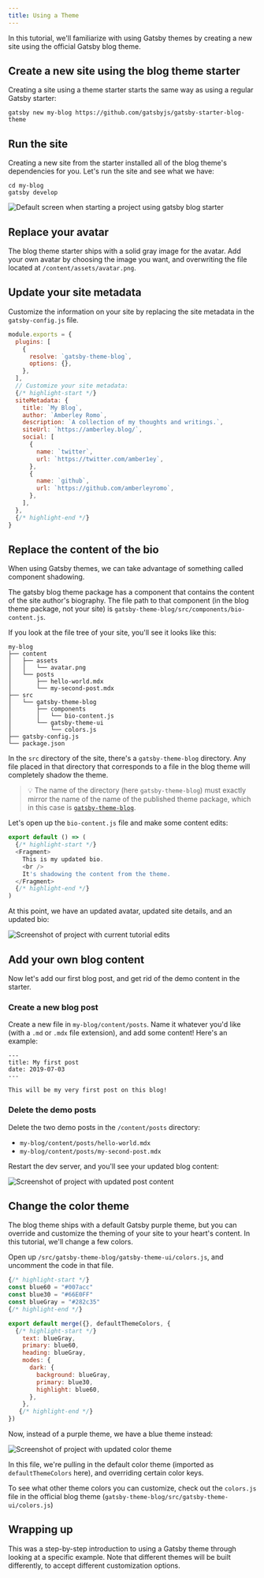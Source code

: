 ```yaml
---
title: Using a Theme
---
```


In this tutorial, we'll familiarize with using Gatsby themes by creating a new site using the official Gatsby blog theme.

## Create a new site using the blog theme starter

Creating a site using a theme starter starts the same way as using a regular Gatsby starter:

```shell
gatsby new my-blog https://github.com/gatsbyjs/gatsby-starter-blog-theme
```

## Run the site

Creating a new site from the starter installed all of the blog theme's dependencies for you. Let's run the site and see what we have:

```shell
cd my-blog
gatsby develop
```

![Default screen when starting a project using gatsby blog starter](./images/starter-blog-theme-default.png)

## Replace your avatar

The blog theme starter ships with a solid gray image for the avatar. Add your own avatar by choosing the image you want, and overwriting the file located at `/content/assets/avatar.png`.

## Update your site metadata

Customize the information on your site by replacing the site metadata in the `gatsby-config.js` file.

```javascript:title=gatsby-config.js
module.exports = {
  plugins: [
    {
      resolve: `gatsby-theme-blog`,
      options: {},
    },
  ],
  // Customize your site metadata:
  {/* highlight-start */}
  siteMetadata: {
    title: `My Blog`,
    author: `Amberley Romo`,
    description: `A collection of my thoughts and writings.`,
    siteUrl: `https://amberley.blog/`,
    social: [
      {
        name: `twitter`,
        url: `https://twitter.com/amber1ey`,
      },
      {
        name: `github`,
        url: `https://github.com/amberleyromo`,
      },
    ],
  },
  {/* highlight-end */}
}
```

## Replace the content of the bio

When using Gatsby themes, we can take advantage of something called component shadowing.

The gatsby blog theme package has a component that contains the content of the site author's biography. The file path to that component (in the blog theme package, not your site) is `gatsby-theme-blog/src/components/bio-content.js`.

If you look at the file tree of your site, you'll see it looks like this:

```
my-blog
├── content
│   ├── assets
│   │   └── avatar.png
│   └── posts
│       ├── hello-world.mdx
│       └── my-second-post.mdx
├── src
│   └── gatsby-theme-blog
│       ├── components
│       │   └── bio-content.js
│       └── gatsby-theme-ui
│           └── colors.js
├── gatsby-config.js
└── package.json
```

In the `src` directory of the site, there's a `gatsby-theme-blog` directory. Any file placed in that directory that corresponds to a file in the blog theme will completely shadow the theme.

> 💡 The name of the directory (here `gatsby-theme-blog`) must exactly mirror the name of the name of the published theme package, which in this case is [`gatsby-theme-blog`](https://www.npmjs.com/package/gatsby-theme-blog).

Let's open up the `bio-content.js` file and make some content edits:

```jsx:title=bio-content.js
export default () => (
  {/* highlight-start */}
  <Fragment>
    This is my updated bio.
    <br />
    It's shadowing the content from the theme.
  </Fragment>
  {/* highlight-end */}
)
```

At this point, we have an updated avatar, updated site details, and an updated bio:

![Screenshot of project with current tutorial edits](./images/starter-blog-theme-edited.png)

## Add your own blog content

Now let's add our first blog post, and get rid of the demo content in the starter.

### Create a new blog post

Create a new file in `my-blog/content/posts`. Name it whatever you'd like (with a `.md` or `.mdx` file extension), and add some content! Here's an example:

```mdx:title=my-blog/content/posts/my-first-post.mdx
---
title: My first post
date: 2019-07-03
---

This will be my very first post on this blog!
```

### Delete the demo posts

Delete the two demo posts in the `/content/posts` directory:

- `my-blog/content/posts/hello-world.mdx`
- `my-blog/content/posts/my-second-post.mdx`

Restart the dev server, and you'll see your updated blog content:

![Screenshot of project with updated post content](./images/starter-blog-theme-updated-content.png)

## Change the color theme

The blog theme ships with a default Gatsby purple theme, but you can override and customize the theming of your site to your heart's content. In this tutorial, we'll change a few colors.

Open up `/src/gatsby-theme-blog/gatsby-theme-ui/colors.js`, and uncomment the code in that file.

```javascript:title=colors.js
{/* highlight-start */}
const blue60 = "#007acc"
const blue30 = "#66E0FF"
const blueGray = "#282c35"
{/* highlight-end */}

export default merge({}, defaultThemeColors, {
  {/* highlight-start */}
    text: blueGray,
    primary: blue60,
    heading: blueGray,
    modes: {
      dark: {
        background: blueGray,
        primary: blue30,
        highlight: blue60,
      },
    },
   {/* highlight-end */}
})
```

Now, instead of a purple theme, we have a blue theme instead:

![Screenshot of project with updated color theme](./images/starter-blog-theme-updated-colors.png)

In this file, we're pulling in the default color theme (imported as `defaultThemeColors` here), and overriding certain color keys.

To see what other theme colors you can customize, check out the `colors.js` file in the official blog theme (`gatsby-theme-blog/src/gatsby-theme-ui/colors.js`)

## Wrapping up

This was a step-by-step introduction to using a Gatsby theme through looking at a specific example. Note that different themes will be built differently, to accept different customization options.
